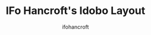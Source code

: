 ---
OS: []
author: ifohancroft
firmware: QMK
hasHomeRowMods: False
hasLetterOnThumb: False
keymapImage: https://i.imgur.com/ml1olw4.png
keyCount: 75
keyboard: IDOBO
baseLayouts: ["QWERTY"]
languages: ['English']
layerCount: 4
title: "IFo Hancroft's Idobo Layout"
isSplit: False
stagger: ortholinear
summary: 
keymapUrl: https://github.com/ifohancroft/qmk_firmware/tree/master/keyboards/idobo/keymaps/ifohancroft
writeup: https://github.com/ifohancroft/qmk_firmware/tree/master/keyboards/idobo/keymaps/ifohancroft/readme.md
---